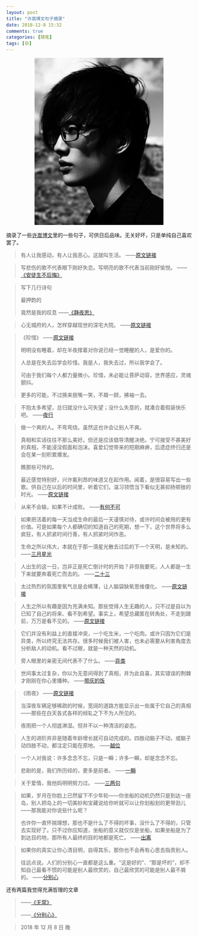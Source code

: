 ```yaml
---
layout: post
title: "许嵩博文句子摘录"
date: 2018-12-8 15:32
comments: true
categories: [随笔]
tags: [杂]
---
```


<!--more-->

<center>
<img src="excerpts-from-xusong-blog/xuson9.jpg" width="350px" />
</center>




摘录了一些[许嵩博文](http://blog.sina.com.cn/vae)里的一些句子，可供日后品味。无关好坏，只是单纯自己喜欢罢了。



> 有人让我感动，有人让我恶心。这就叫生活。	——[原文链接](http://blog.sina.com.cn/s/blog_4a90c0b8010007ov.html)



> 写悲伤的歌不代表眼下刚好失恋。写明亮的歌不代表当前刚好愉悦。	——[《安徒生不后悔》](http://blog.sina.com.cn/s/blog_4a90c0b80100064c.html)



> 写下几行诗句
>
> 最押韵的
>
> 竟然是我的叹息	——[《静夜思》](http://blog.sina.com.cn/s/blog_4a90c0b80100069h.html)



> 心无城府的人，怎样穿越现世的深宅大院。	——[原文链接](http://blog.sina.com.cn/s/blog_4a90c0b801000avk.html)



> 《珍惜》  ——[原文链接](http://blog.sina.com.cn/s/blog_4a90c0b801000ben.html)
>
> 明明没有睡着，却在半夜撑着对你说已经一觉睡醒的人，是爱你的。
>
> 人总是在失去后学会珍惜。我是人，我失去过，所以我学会了。
>
> 可由于我们每个人都力量微小。珍惜，未必能让菩萨动容，世界感应，灵魂颤抖。
>
> 更多的可能，不过换来抿嘴一笑，不屑一顾，拂袖一去。



> 不抱太多希望，总归就没什么可失望；没什么失意的，就凑合着假装快乐吧。	——[夜行](http://blog.sina.com.cn/s/blog_4a90c0b801000bh2.html)



> 做一个爽的人。不弯弯绕。虽然这也许会让别人不爽。
>
> 真相和实话往往不那么美好。但还是应该倡导清醒决绝。宁可接受不甚美好的真相，不能浸淫假面和泡沫。喜爱幻觉带来的短期麻痹，后遗症终归还是会在某一刻积累爆发。
>
> 瞧那些可怜的。
>
> 最近感觉特别好，兴许氟利昂的味道又在起作用。闻着，是很容易写出一些歌。供自己在以后的时间里，听着它们，温习领悟当下看似无甚抑扬顿挫的时光。	——[原文链接](http://blog.sina.com.cn/s/blog_4a90c0b801009v3m.html)
>



> 从来不会输，如果不计成败。	——[有何不可](http://blog.sina.com.cn/s/blog_4a90c0b80100bmi6.html)



> 如果把活着的每一天当成生命的最后一天谨慎对待，或许时间会被用的更有价值。可是如果每个人都确切的知道自己的死期，想一下，这个世界将多么疯狂，有人抓紧时间行善，有人抓紧时间作恶。
>
> 生命之所以伟大，本就在于那一滴星光散去过后的下一个天明，是未知的。    ——[三月星光](http://blog.sina.com.cn/s/blog_4a90c0b80100cl1b.html)
>



> 人出生的这一日，岂非正是死亡倒计时的开始？非但我要死，人人都是一生下来就要奔着死亡而去的。	——[二十三](http://blog.sina.com.cn/s/blog_4a90c0b80100dbm4.html)



> 太过热烈的氛围里氧气总是会稀薄，让人脑袋缺氧思维僵化。	——[原文链接](http://blog.sina.com.cn/s/blog_4a90c0b80100dlav.html)



> 人生之所以有趣是因为充满未知。那些觉得人生无趣的人，只不过是自以为已知了自己的将来、看不到希望。事实上，希望总藏匿在转角处，不走到跟前，万万是看不见的。	——[原文链接](http://blog.sina.com.cn/s/blog_4a90c0b80100e513.html)



> 它们并没有利益上的直接冲突，一个吃生米，一个吃肉。或许只因为它们是异类，所以终究无法共存。很多时候我们被人害，也未必需要从利害角度去分析敌人的动机。看不过眼，就是一种天然的动机。
>
> 旁人眼里的亲密无间代表不了什么。		——[异类](http://blog.sina.com.cn/s/blog_4a90c0b80100e7m8.html)
>



> 世间事太过复杂，你以为无意间得到了真相，并为此自喜，其实错误的荆棘才刚刚在你心里播种。	——[带灰的饭](http://blog.sina.com.cn/s/blog_4a90c0b80100es4m.html)



> 《雨夜》  ——[原文链接](http://blog.sina.com.cn/s/blog_4a90c0b80100glpa.html)
>
> 当深夜车辆足够稀疏的时候，宽阔的道路方能显示出一些属于它自己的真相——那些在白天各式各样的倾轧之下不为人所见的。
>
> 夜雨把一个人彻底淋湿。但并不以一种清洁的姿态。


> 人生的进阶并非是随着年龄增长就可自动完成的。四肢动脑子不动，或脑子动四肢不动，都注定只能在原地。	——[越位](http://blog.sina.com.cn/s/blog_4a90c0b80100j7id.html)



> 一个人对我说：许多念念不忘，只是一瞬；许多一瞬，却是念念不忘。
>
>  悲剧的是，我们所历经的，更多是前者。		——[一瞬](http://blog.sina.com.cn/s/blog_4a90c0b80100kauq.html)
>


> 关于爱情，我他妈明明努力过。	——[三两句](http://blog.sina.com.cn/s/blog_4a90c0b80100mdsg.html)



> 如果，岁月在你脸上已然留下不少年轮——你坐船的动机仍然只是到达一座岛，别人把岛上的一切美妙和宝藏说给你听就可以让你划船划的更带劲儿——那我能对你说些什么呢？
>
> 也许你一直怀揣理想，那也不是什么了不得的坏事，没什么了不得的，只管去实现好了。只不过你应知道，坐船的意义就仅仅是坐船，如果坐船是为了到达目的地，那所有人最终的目的地都是死亡。	——[出离](http://blog.sina.com.cn/s/blog_4a90c0b80102dxnv.html)
>


> 如果你的真实让你心清目明，自得其乐，那你也不会再有心思去指责别人。
>
> 往远点说。人们的分别心一直都是这么重。“这是好的”、“那是坏的”，却不知自己最看不惯的可能是别人最欣赏的，自己最欣赏的可能是别人最不屑的。	——[分别心](http://blog.sina.com.cn/s/blog_4a90c0b80102dy65.html)
>


还有两篇我觉得充满哲理的文章

> ——[《无常》](http://blog.sina.com.cn/s/blog_4a90c0b80102dyn8.html)
>
> ——[《分别心》](http://blog.sina.com.cn/s/blog_4a90c0b80102dy65.html)



> 2018 年 12 月 8 日 晚